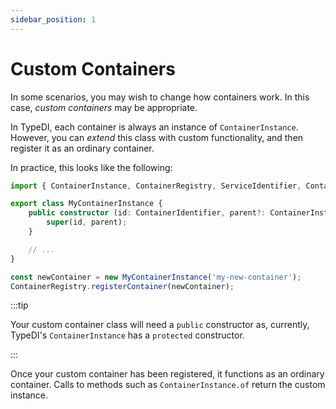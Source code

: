 ```yaml
---
sidebar_position: 1
---
```


# Custom Containers

In some scenarios, you may wish to change how containers work.
In this case, *custom containers* may be appropriate.

In TypeDI, each container is always an instance of `ContainerInstance`.
However, you can *extend* this class with custom functionality, and
then register it as an ordinary container.

In practice, this looks like the following:

```ts
import { ContainerInstance, ContainerRegistry, ServiceIdentifier, ContainerIdentifier } from '@typed-inject/injector';

export class MyContainerInstance {
    public constructor (id: ContainerIdentifier, parent?: ContainerInstance) {
        super(id, parent);
    }

    // ...
}

const newContainer = new MyContainerInstance('my-new-container');
ContainerRegistry.registerContainer(newContainer);
```

:::tip

Your custom container class will need a `public` constructor as,
currently, TypeDI's `ContainerInstance` has a `protected` constructor.

:::

Once your custom container has been registered, it functions as an ordinary
container.  Calls to methods such as `ContainerInstance.of` return the custom instance.